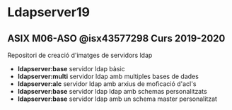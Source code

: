 # Ldapserver19  
## ASIX M06-ASO @isx43577298 Curs 2019-2020  


Repositori de creació d'imatges de servidors ldap

+ __ldapserver:base__ servidor ldap bàsic
+ __ldapserver:multi__ servidor ldap amb multiples bases de dades
+ __ldapserver:alc__ servidor ldap amb arxius de moficació d'acl's
+ __ldapserver:base__ servidor ldap ldap amb schemas personalitzats
+ __ldapserver:base__ servidor ldap amb un schema master personalitzat


